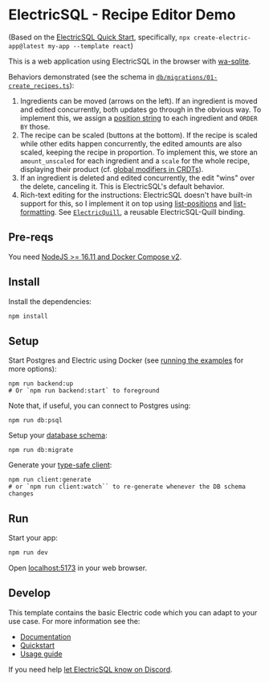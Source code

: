 # ElectricSQL - Recipe Editor Demo

(Based on the [ElectricSQL Quick Start](https://electric-sql.com/docs/quickstart), specifically, `npx create-electric-app@latest my-app --template react`)

This is a web application using ElectricSQL in the browser with [wa-sqlite](https://electric-sql.com/docs/integrations/drivers/web/wa-sqlite).

Behaviors demonstrated (see the schema in [`db/migrations/01-create_recipes.ts`](./db/migrations/01-create_recipes.sql)):

1. Ingredients can be moved (arrows on the left). If an ingredient is moved and edited concurrently, both updates go through in the obvious way. To implement this, we assign a [position string](https://github.com/mweidner037/position-strings#readme) to each ingredient and `ORDER BY` those.
2. The recipe can be scaled (buttons at the bottom). If the recipe is scaled while other edits happen concurrently, the edited amounts are also scaled, keeping the recipe in proportion. To implement this, we store an `amount_unscaled` for each ingredient and a `scale` for the whole recipe, displaying their product (cf. [global modifiers in CRDTs](https://mattweidner.com/2023/09/26/crdt-survey-2.html#global-modifiers)).
3. If an ingredient is deleted and edited concurrently, the edit "wins" over the delete, canceling it. This is ElectricSQL's default behavior.
4. Rich-text editing for the instructions: ElectricSQL doesn't have built-in support for this, so I implement it on top using [list-positions](https://github.com/mweidner037/list-positions#readme) and [list-formatting](https://github.com/mweidner037/list-formatting#readme). See [`ElectricQuill`](./src/quill/ElectricQuill.tsx), a reusable ElectricSQL-Quill binding.

## Pre-reqs

You need [NodeJS >= 16.11 and Docker Compose v2](https://electric-sql.com/docs/usage/installation/prereqs).

## Install

Install the dependencies:

```sh
npm install
```

## Setup

Start Postgres and Electric using Docker (see [running the examples](https://electric-sql.com/docs/examples/notes/running) for more options):

```shell
npm run backend:up
# Or `npm run backend:start` to foreground
```

Note that, if useful, you can connect to Postgres using:

```shell
npm run db:psql
```

Setup your [database schema](https://electric-sql.com/docs/usage/data-modelling):

```shell
npm run db:migrate
```

Generate your [type-safe client](https://electric-sql.com/docs/usage/data-access/client):

```shell
npm run client:generate
# or `npm run client:watch`` to re-generate whenever the DB schema changes
```

## Run

Start your app:

```sh
npm run dev
```

<!-- see https://vitejs.dev/config/server-options#server-port for default Vite port -->

Open [localhost:5173](http://localhost:5173) in your web browser.

## Develop

This template contains the basic Electric code which you can adapt to your use case. For more information see the:

- [Documentation](https://electric-sql.com/docs)
- [Quickstart](https://electric-sql.com/docs/quickstart)
- [Usage guide](https://electric-sql.com/docs/usage)

If you need help [let ElectricSQL know on Discord](https://discord.electric-sql.com).
